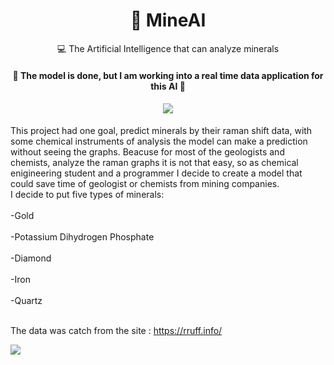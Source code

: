 <h1 align="center">
    <a>💎 MineAI</a>
</h1>
<p align="center">💻 The Artificial Intelligence that can analyze minerals </p>

<h4 align="center"> 
	🚧  The model is done, but I am working into a real time data application for this AI  🚧
	
</h4>
<h4 align="center"><img src="http://ForTheBadge.com/images/badges/made-with-python.svg"/> </h4>
<p>
This project had one goal, predict minerals by their raman shift data, with some chemical instruments of analysis the model can make a prediction without seeing
the graphs. Beacuse for most of the geologists and chemists, analyze the raman graphs it is not that easy, so as chemical enigineering student and a programmer I decide to create a model that could save time of geologist or chemists from mining companies. 
	<br>
	I decide to put five types of minerals:
	<br>
	<br>
	-Gold
	<br>
	<br>
	-Potassium Dihydrogen Phosphate
	<br>
	<br>
	-Diamond
	<br>
	<br>
	-Iron
	<br>
	<br>
	-Quartz
	<br>
	<br>

The data was catch from the site : https://rruff.info/

</p>

 <img src=”../images/mineAIinterface.PNG”>
